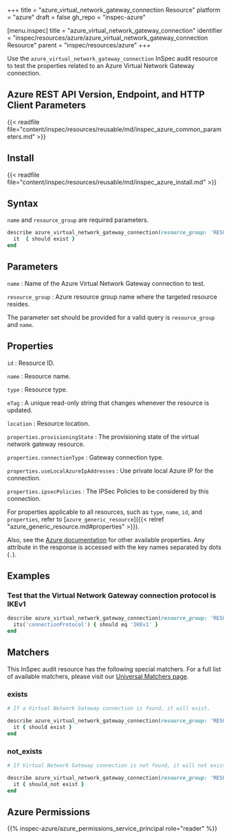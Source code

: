 +++
title = "azure_virtual_network_gateway_connection Resource"
platform = "azure"
draft = false
gh_repo = "inspec-azure"

[menu.inspec]
title = "azure_virtual_network_gateway_connection"
identifier = "inspec/resources/azure/azure_virtual_network_gateway_connection Resource"
parent = "inspec/resources/azure"
+++

Use the `azure_virtual_network_gateway_connection` InSpec audit resource to test the properties related to an Azure Virtual Network Gateway connection.

## Azure REST API Version, Endpoint, and HTTP Client Parameters

{{< readfile file="content/inspec/resources/reusable/md/inspec_azure_common_parameters.md" >}}

## Install

{{< readfile file="content/inspec/resources/reusable/md/inspec_azure_install.md" >}}

## Syntax

`name` and `resource_group`  are required parameters.

```ruby
describe azure_virtual_network_gateway_connection(resource_group: 'RESOURCE_GROUP', name: 'VIRTUAL_NETWORK_NAME') do
  it  { should exist }
end
```

## Parameters

`name`
: Name of the Azure Virtual Network Gateway connection to test.

`resource_group`
: Azure resource group name where the targeted resource resides.

The parameter set should be provided for a valid query is `resource_group` and `name`.

## Properties

`id`
: Resource ID.

`name`
: Resource name.

`type`
: Resource type.

`eTag`
: A unique read-only string that changes whenever the resource is updated.

`location`
: Resource location.

`properties.provisioningState`
: The provisioning state of the virtual network gateway resource.

`properties.connectionType`
: Gateway connection type.

`properties.useLocalAzureIpAddresses`
: Use private local Azure IP for the connection.

`properties.ipsecPolicies`
: The IPSec Policies to be considered by this connection.

For properties applicable to all resources, such as `type`, `name`, `id`, and `properties`, refer to [`azure_generic_resource`]({{< relref "azure_generic_resource.md#properties" >}}).

Also, see the [Azure documentation](https://docs.microsoft.com/en-us/rest/api/network-gateway/virtual-network-gateway-connections/get) for other available properties. Any attribute in the response is accessed with the key names separated by dots (`.`).

## Examples

### Test that the Virtual Network Gateway connection protocol is IKEv1

```ruby
describe azure_virtual_network_gateway_connection(resource_group: 'RESOURCE_GROUP', name: 'VIRTUAL_NETWORK_NAME') do
  its('connectionProtocol') { should eq 'IKEv1' }
end
```

## Matchers

This InSpec audit resource has the following special matchers. For a full list of available matchers, please visit our [Universal Matchers page](/inspec/matchers/).

### exists

```ruby
# If a Virtual Network Gateway connection is found, it will exist.

describe azure_virtual_network_gateway_connection(resource_group: 'RESOURCE_GROUP', name: 'VIRTUAL_NETWORK_NAME') do
  it { should exist }
end
```

### not_exists

```ruby
# If Virtual Network Gateway connection is not found, it will not exist.

describe azure_virtual_network_gateway_connection(resource_group: 'RESOURCE_GROUP', name: 'VIRTUAL_NETWORK_NAME') do
  it { should_not exist }
end
```

## Azure Permissions

{{% inspec-azure/azure_permissions_service_principal role="reader" %}}
